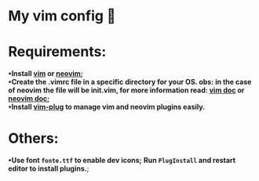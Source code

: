# My vim config 🍇
# Requirements:
**•Install [vim](https://www.vim.org/download.php) or [neovim](https://github.com/neovim/neovim/wiki/Installing-Neovim);**  
**•Create the .vimrc file in a specific directory for your OS. obs: in the case of neovim the file will be init.vim, for more information read: [vim doc](https://www.vim.org/docs.php) or [neovim doc](https://neovim.io/doc/);**  
**•Install [vim-plug](https://github.com/junegunn/vim-plug) to manage vim and neovim plugins easily.**
# Others:
**•Use font `fonte.ttf` to enable dev icons;**
**Run `PlugInstall` and restart editor to install plugins.**;
